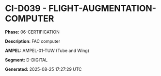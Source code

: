 # CI-D039 - FLIGHT-AUGMENTATION-COMPUTER

**Phase:** 06-CERTIFICATION

**Description:** FAC computer

**AMPEL:** AMPEL-01-TUW (Tube and Wing)

**Segment:** D-DIGITAL

**Generated:** 2025-08-25 17:27:29 UTC
